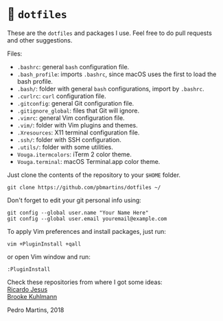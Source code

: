 # :wrench: `dotfiles`

These are the `dotfiles` and packages I use.
Feel free to do pull requests and other suggestions.

Files:
- `.bashrc`: general `bash` configuration file.
- `.bash_profile`: imports `.bashrc`, since macOS uses the first to load the bash profile.
- `.bash/`: folder with general `bash` configurations, import by `.bashrc`.
- `.curlrc`: `curl` configuration file.
- `.gitconfig`: general Git configuration file.
- `.gitignore_global`: files that Git will ignore.
- `.vimrc`: general Vim configuration file.
- `.vim/`: folder with Vim plugins and themes.
- `.Xresources`: X11 terminal configuration file.
- `.ssh/`: folder with SSH configuration.
- `.utils/`: folder with some utilities.
- `Vouga.itermcolors`: iTerm 2 color theme.
- `Vouga.terminal`: macOS Terminal.app color theme.

Just clone the contents of the repository to your ```$HOME``` folder.
```
git clone https://github.com/pbmartins/dotfiles ~/
```

Don't forget to edit your git personal info using:
```
git config --global user.name "Your Name Here"
git config --global user.email youremail@example.com
```

To apply Vim preferences and install packages, just run:
```
vim +PluginInstall +qall
```

or open Vim window and run:
```
:PluginInstall
```

Check these repositories from where I got some ideas:  
[Ricardo Jesus](https://github.com/RJ-Jesus/dotfiles)  
[Brooke Kuhlmann](https://github.com/bkuhlmann/dotfiles)

Pedro Martins, 2018
